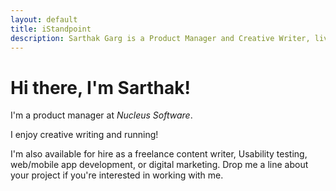 ```yaml
---
layout: default
title: iStandpoint
description: Sarthak Garg is a Product Manager and Creative Writer, living and working in Delhi NCR India.
---
```

<div class="blurb">
	<h1>Hi there, I'm Sarthak!</h1>
</div><!-- /.blurb -->
	
	
<div>
	<p>I'm a product manager at <em>Nucleus Software</em>.</p>
	<p>I enjoy <span itemprop="title">creative writing</span> and <span itemprop="title">running</span>!</p>
	<p>I'm also available for hire as a <span itemprop="title">freelance content writer, Usability testing, web/mobile app development, or digital marketing</span>. Drop me a line about your project if you're interested in working with me.</p>
</div>


